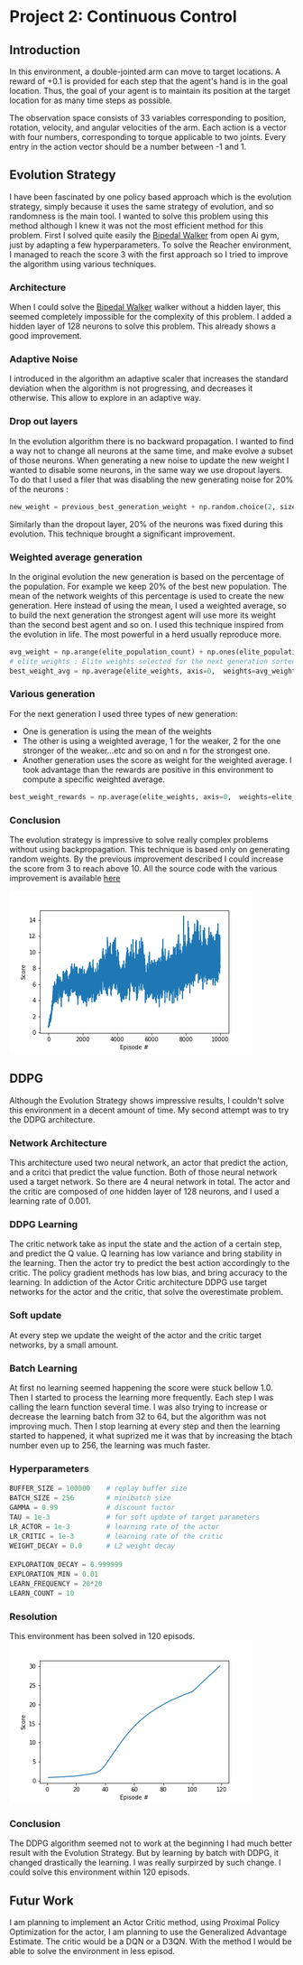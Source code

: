 # Project 2: Continuous Control

## Introduction

In this environment, a double-jointed arm can move to target locations. A reward of +0.1 is provided for each step that the agent's hand is in the goal location. Thus, the goal of your agent is to maintain its position at the target location for as many time steps as possible.

The observation space consists of 33 variables corresponding to position, rotation, velocity, and angular velocities of the arm. Each action is a vector with four numbers, corresponding to torque applicable to two joints. Every entry in the action vector should be a number between -1 and 1.


## Evolution Strategy

I have been fascinated by one policy based approach which is the evolution strategy, simply because it uses the same strategy of evolution, and so randomness is the main tool. I wanted to solve this problem using this method although I knew it was not the most efficient method for this problem. First I solved quite easily the [Bipedal Walker](https://gym.openai.com/envs/BipedalWalker-v2/) from open Ai gym, just by adapting a few hyperparameters. 
To solve the Reacher environment, I managed to reach the score 3 with the first approach so I tried to improve the algorithm using various techniques.

### Architecture
When I could solve the [Bipedal Walker](https://gym.openai.com/envs/BipedalWalker-v2/) walker without a hidden layer, this seemed completely impossible for the complexity of this problem. I added a hidden layer of 128 neurons to solve this problem. This already shows a good improvement.

### Adaptive Noise
I introduced in the algorithm an adaptive scaler that increases the standard deviation when the algorithm is not progressing, and decreases it otherwise. This allow to explore in an adaptive way. 

### Drop out layers
In the evolution algorithm there is no backward propagation. I wanted to find a way not to change all neurons at the same time, and make evolve a subset of those neurons. When generating a new noise to update the new weight I wanted to disable some neurons, in the same way we use dropout layers. To do that I used a filer that was disabling the new generating noise for 20% of the neurons : 
```python
new_weight = previous_best_generation_weight + np.random.choice(2, size=weight_count, p=[0.2, 0.8]) * noise_for_the_next_generation
```
Similarly than the dropout layer, 20% of the neurons was fixed during this evolution. This technique brought a significant improvement. 

### Weighted average generation 
In the original evolution the new generation is based on the percentage of the population. For example we keep 20% of the best new population. The mean of the network weights of this percentage is used to create the new generation.
Here instead of using the mean, I used a weighted average, so to build the next generation the strongest agent will use more its weight than the second best agent and so on. I used this technique inspired from the evolution in life. The most powerful in a herd usually reproduce more. 

```python
avg_weight = np.arange(elite_population_count) + np.ones(elite_population_count)
# elite_weights : Elite weights selected for the next generation sorted from weaker to stronger
best_weight_avg = np.average(elite_weights, axis=0,  weights=avg_weight)
```

### Various generation
For the next generation I used three types of new generation: 
- One is generation is using the mean of the weights
- The other is using a weighted average, 1 for the weaker, 2 for the one stronger of the weaker...etc and so on and n for the strongest one.
- Another generation uses the score as weight for the weighted average. I took advantage than the rewards are positive in this environment to compute a specific weighted average. 
```python
best_weight_rewards = np.average(elite_weights, axis=0,  weights=elite_rewards)
```

### Conclusion
The evolution strategy is impressive to solve really complex problems without using backpropagation. This technique is based only on generating random weights. By the previous improvement described I could increase the score from 3 to reach above 10.
All the source code with the various improvement is available [here](https://github.com/Vinssou/ReacherEvolution/blob/master/Continuous_Control.ipynb)

![Progress](evolution_progresss01.png)

## DDPG
Although the Evolution Strategy shows impressive results, I couldn't solve this environment in a decent amount of time. My second attempt was to try the DDPG architecture. 

### Network Architecture
This architecture used two neural network, an actor that predict the action, and a critci that predict the value function.  Both of those neural network used a target network. So there are 4 neural network in total.
The actor and the critic are composed of one hidden layer of 128 neurons, and I used a learning rate of 0.001.

### DDPG Learning
The critic network take as input the state and the action of a certain step, and predict the Q value. Q learning has low variance and bring stability in the learning. 
Then the actor try to predict the best action accordingly to the critic. The policy gradient methods has low bias, and bring accuracy to the learning. 
In addiction of the Actor Critic architecture DDPG use target networks for the actor and the critic, that solve the overestimate problem.

### Soft update
At every step we update the weight of the actor and the critic target networks, by a small amount. 

### Batch Learning
At first no learning seemed happening the score were stuck bellow 1.0. Then I started to process the learning more frequently. Each step I was calling the learn function several time. I was also trying to increase or decrease the learning batch from 32 to 64, but the algorithm was not improving much. Then I stop learning at every step and then the learning started to happened, it what suprized me it was that by increasing the btach number even up to 256, the learning was much faster. 

### Hyperparameters

```python
BUFFER_SIZE = 100000    # replay buffer size
BATCH_SIZE = 256        # minibatch size
GAMMA = 0.99            # discount factor
TAU = 1e-3              # for soft update of target parameters
LR_ACTOR = 1e-3         # learning rate of the actor 
LR_CRITIC = 1e-3        # learning rate of the critic
WEIGHT_DECAY = 0.0      # L2 weight decay

EXPLORATION_DECAY = 0.999999
EXPLORATION_MIN = 0.01
LEARN_FREQUENCY = 20*20
LEARN_COUNT = 10
```

### Resolution
This environment has been solved in 120 episods.
![Progress](ddpg_solved.png)

### Conclusion
The DDPG algorithm seemed not to work at the beginning I had much better result with the Evolution Strategy. But by learning by batch with DDPG, it changed drastically the learning. I was really surpirzed by such change. I could solve this environment within 120 episods.

## Futur Work
I am planning to implement an Actor Critic method, using Proximal Policy Optimization for the actor, I am planning to use the Generalized Advantage Estimate. The critic would be a DQN or a D3QN. With the method I would be able to solve the environment in less episod. 



